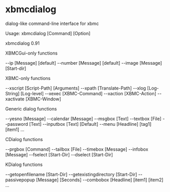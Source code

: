 xbmcdialog
==========

dialog-like command-line interface for xbmc


Usage: xbmcdialog [Command] [Option]

xbmcdialog 0.91

XBMCGui-only functions

  --ip [Message] [default]
  --number [Message] [default]
  --image [Message] [Start-dir]

XBMC-only functions

  --xscript [Script-Path] [Arguments]
  --xpath [Translate-Path]
  --xlog [Log-String] [Log-level]
  --xexec [XBMC-Command]
  --xaction [XBMC-Action]
  --xactivate [XBMC-Window]

Generic dialog functions

  --yesno [Message]
  --calendar [Message]
  --msgbox [Text]
  --textbox [File]
  --password [Text]
  --inputbox [Text] [Default]
  --menu [Headline] [tag1] [item1] ...

CDialog functions

  --prgbox [Command]
  --tailbox [File]
  --timebox [Message]
  --infobox [Message]
  --fselect [Start-Dir]
  --dselect [Start-Dir]

KDialog functions

  --getopenfilename [Start-Dir]
  --getexistingdirectory [Start-Dir]
  --passivepopup [Message] [Seconds]
  --combobox [Headline] [item1] [item2] ...




